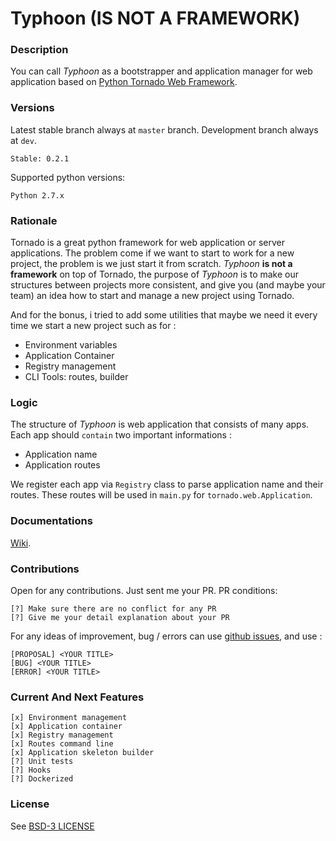 # Typhoon (IS NOT A FRAMEWORK)

### Description

You can call _Typhoon_ as a bootstrapper and application manager for web application based on [Python Tornado Web Framework](http://www.tornadoweb.org).

### Versions

Latest stable branch always at `master` branch.  Development branch always at `dev`.

```
Stable: 0.2.1
```

Supported python versions:

```
Python 2.7.x
```

### Rationale

Tornado is a great python framework for web application or server applications.  The problem come if we want to start to work for a new project, the problem is we just start it from scratch.  _Typhoon_ **is not a framework** on top of Tornado, the purpose of _Typhoon_ is to make our structures between projects more consistent, and give you (and maybe your team) an idea how to start and manage a new project using Tornado.

And for the bonus, i tried to add some utilities that maybe we need it every time we start a new project such as for :

- Environment variables
- Application Container
- Registry management
- CLI Tools: routes, builder

### Logic

The structure of _Typhoon_ is web application that consists of many apps.  Each app should `contain` two important informations :

- Application name
- Application routes

We register each app via `Registry` class to parse application name and their routes.  These routes will be used in `main.py` for `tornado.web.Application`.

### Documentations

[Wiki](https://github.com/hiraq/typhoon/wiki).

### Contributions

Open for any contributions.  Just sent me your PR.  PR conditions:

```
[?] Make sure there are no conflict for any PR
[?] Give me your detail explanation about your PR
```

For any ideas of improvement, bug / errors can use [github issues](https://github.com/hiraq/typhoon/issues), and use :

```
[PROPOSAL] <YOUR TITLE>
[BUG] <YOUR TITLE>
[ERROR] <YOUR TITLE>
```

### Current And Next Features

```
[x] Environment management
[x] Application container
[x] Registry management
[x] Routes command line
[x] Application skeleton builder
[?] Unit tests
[?] Hooks
[?] Dockerized
```

### License

See [BSD-3 LICENSE](https://github.com/hiraq/typhoon/blob/master/LICENSE)

